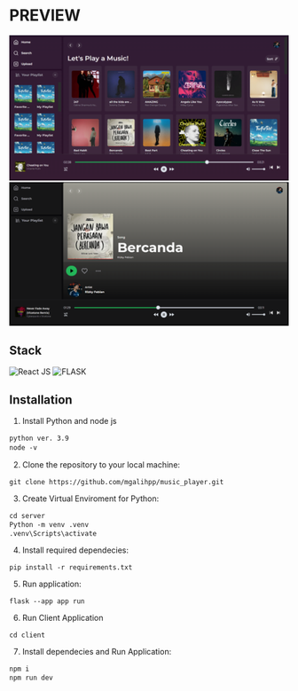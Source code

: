 # PREVIEW

<p align='center'>
    <img src='./docs/preview5.png' alt='preview'>
    <img src='./docs/preview6.png' alt='preview'>
</p>

## Stack

![React JS](https://img.shields.io/badge/React-20232A?style=for-the-badge&logo=react&logoColor=61DAFB)
![FLASK](https://img.shields.io/badge/Flask-000000?style=for-the-badge&logo=flask&logoColor=white)

## Installation

1. Install Python and node js

```txt
python ver. 3.9
node -v

```

2. Clone the repository to your local machine:

```
git clone https://github.com/mgalihpp/music_player.git
```

3. Create Virtual Enviroment for Python:

```
cd server
Python -m venv .venv
.venv\Scripts\activate
```

4. Install required dependecies:

```
pip install -r requirements.txt
```

5. Run application:

```
flask --app app run
```

6. Run Client Application

```
cd client
```

7. Install dependecies and Run Application:

```
npm i
npm run dev
```

